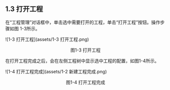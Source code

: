 ## 1.3 打开工程

在“工程管理”对话框中，单击选中需要打开的工程，单击“打开工程”按钮。操作步骤如图 1-3所示。 

![1-3 打开工程](assets/1-3 打开工程.png)

<center>图1-3 打开工程</center>

在打开工程完成之后，会在左侧工程树中显示选中工程的配置，如图1-4所示。 

![1-4 打开工程完成](assets/1-2 新建工程完成.png)

<center>图1-4 打开工程完成</center>

